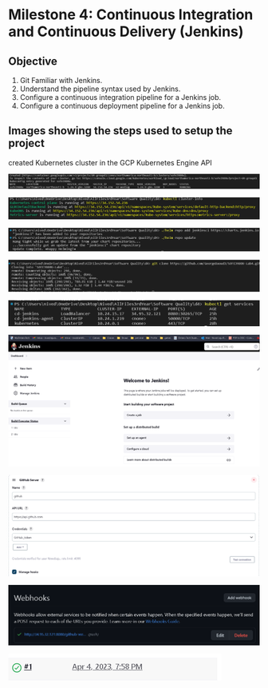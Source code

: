# Milestone 4: Continuous Integration and Continuous Delivery (Jenkins) 
## Objective   
1. Git Familiar with Jenkins.
2. Understand the pipeline syntax used by Jenkins.
3. Configure a continuous integration pipeline for a Jenkins job.
4. Configure a continuous deployment pipeline for a Jenkins job.

## Images showing the steps used to setup the project

created Kubernetes cluster in the GCP Kubernetes Engine API

![image9.png](figures/image9.png)

![image6.png](figures/image6.png)

![image2.png](figures/image2.png)

![image4.png](figures/image4.png)

![image10.png](figures/image10.png)

![image1.png](figures/image1.png)

![image7.png](figures/image7.png)

![image8.png](figures/image8.png)

![image3.png](figures/image3.png)
